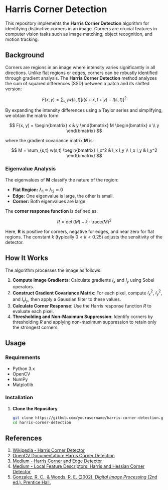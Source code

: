 # Harris Corner Detection

This repository implements the **Harris Corner Detection** algorithm for identifying distinctive corners in an image. Corners are crucial features in computer vision tasks such as image matching, object recognition, and motion tracking.

## Background

Corners are regions in an image where intensity varies significantly in all directions. Unlike flat regions or edges, corners can be robustly identified through gradient analysis. The **Harris Corner Detection** method analyzes the sum of squared differences (SSD) between a patch and its shifted version:

$$
F(x, y) = \sum_{s,t} w(s,t) \left[ I(s+x, t+y) - I(s,t) \right]^2
$$

By expanding the intensity differences using a Taylor series and simplifying, we obtain the matrix form:

$$
F(x, y) = \begin{bmatrix} x & y \end{bmatrix} M \begin{bmatrix} x \\ y \end{bmatrix}
$$

where the gradient covariance matrix **M** is:

$$
M = \sum_{s,t} w(s,t) \begin{bmatrix} I_x^2 & I_x I_y \\ I_x I_y & I_y^2 \end{bmatrix}
$$

### Eigenvalue Analysis

The eigenvalues of **M** classify the nature of the region:
- **Flat Region:** $\lambda_1 \approx \lambda_2 \approx 0$
- **Edge:** One eigenvalue is large, the other is small.
- **Corner:** Both eigenvalues are large.

The **corner response function** is defined as:

$$
R = \det(M) - k \cdot \text{trace}(M)^2
$$

Here, **R** is positive for corners, negative for edges, and near zero for flat regions. The constant $k$ (typically $0 < k < 0.25$) adjusts the sensitivity of the detector.

## How It Works

The algorithm processes the image as follows:
1. **Compute Image Gradients**: Calculate gradients $I_x$ and $I_y$ using Sobel operators.
2. **Construct Gradient Covariance Matrix**: For each pixel, compute $I_x^2$, $I_y^2$, and $I_x I_y$, then apply a Gaussian filter to these values.
3. **Calculate Corner Response**: Use the Harris response function $R$ to evaluate each pixel.
4. **Thresholding and Non-Maximum Suppression**: Identify corners by thresholding $R$ and applying non-maximum suppression to retain only the strongest corners.

## Usage

### Requirements
- Python 3.x
- OpenCV
- NumPy
- Matplotlib

### Installation

1. **Clone the Repository**

   ```bash
   git clone https://github.com/yourusername/harris-corner-detection.git
   cd harris-corner-detection

## References

1. [Wikipedia - Harris Corner Detector](https://en.wikipedia.org/wiki/Harris_corner_detector)
2. [OpenCV Documentation: Harris Corner Detection](https://docs.opencv.org/4.x/dc/d0d/tutorial_py_features_harris.html)
3. [Medium - Harris Corner and Edge Detector](https://medium.com/@itberrios6/harris-corner-and-edge-detector-4169312aa2f8)
4. [Medium - Local Feature Descriptors: Harris and Hessian Corner Detector](https://medium.com/jun94-devpblog/cv-10-local-feature-descriptors-harris-and-hessian-corner-detector-7d524888abfd)
5. [Gonzalez, R. C., & Woods, R. E. (2002). *Digital Image Processing* (2nd ed.). Prentice Hall.](https://books.google.co.in/books?hl=en&lr=&id=a62xQ2r_f8wC&oi=fnd&pg=PA19&dq=digital+image+processing&ots=3B1yO1nE1D&sig=UPA_8QAuKPbJpSHDKw84BniVGFs&redir_esc=y#v=onepage&q=digital%20image%20processing&f=false)
